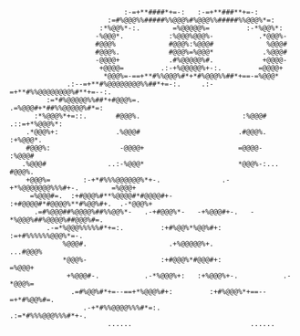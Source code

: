                                                                                                     
                                                                                                    
                                :-=+**####*+=-:   :-=+**###**+=-:                                   
                            :=#%@@@%%#####%%@@@%#%@@@%%#####%%@@@%*=:                               
                          :*%@@%*-:.        =%@@@@@%=         :-*%@@%*:                             
                         -%@@@*.           :%@@@%@@@%-           .*@@@%-                            
                         #@@@%             #@@@%:%@@@#             %@@@#                            
                         #@@@%.            #@@@%=%@@@*            .%@@@#                            
                         -@@@@+            .#%@@@@@%#.            +@@@@-                            
                          +@@@@=         .:-+%@@@@@%+-:.         =@@@@+                             
                           *@@@%=-==+**#%%@@@%#*+*#%@@@%%##*+==-=%@@@*                              
                  .:--=+**#%@@@@@@@@%%##*+=-:.     .:-=+**#%%@@@@@@@@%#**+=--:.                     
             :=*#%@@@@@%%##*+#@@@%=.                         .=%@@@#+*##%%@@@@@%#*=:                
          :*%@@@%*+=::.       #@@@%.                         :%@@@#       .::=+*%@@@%*:             
        .*@@@%+:              .%@@@#                        .#@@@%.              :+%@@@*.           
        #@@@%:                 -@@@@+                       =@@@@-                 :%@@@#           
       .%@@@#               ..:-%@@@*                       *@@@%-:...              #@@@%.          
        +@@@%=        :-+*#%%%@@@@@@%*+-.               .-+*%@@@@@@@%%%#+-.        =%@@@+           
         =%@@@#=.  :+#@@@%#**%@@@@#*#@@@@#+-         :+#@@@@#*#@@@@%**#%@@%#+.  .-*@@@%+            
          .=#%@@@##%@@@@%##%%@@%*-   .-+#@@@%*-   -+%@@@#+-.   -*%@@@%##%@@@@%##@@@%#=.             
             .-=*%@@@%%%%%#*+=:.         :+#%@@%*%@@%#+:          :=+#%%%%%%@@@%*=-.                
                 %@@@#.                    .+%@@@@@%+.                  ...#@@@%                    
                 *@@@%-                  :+#@@@%*#@@@#+:                  =%@@@+                    
                  +%@@@#-.           .-*%@@@%+:   :+%@@@%+-.           .-*@@@%=                     
                   .=#%@@%#*+=--==+*%@@@%#+:         :+#%@@@%*+==--=+*#%@@%#=.                      
                      .-+*#%%@@@@%%%#*=:.               .:=*#%%%@@@%%%#*+-.                         
                            ......                             ......                               
